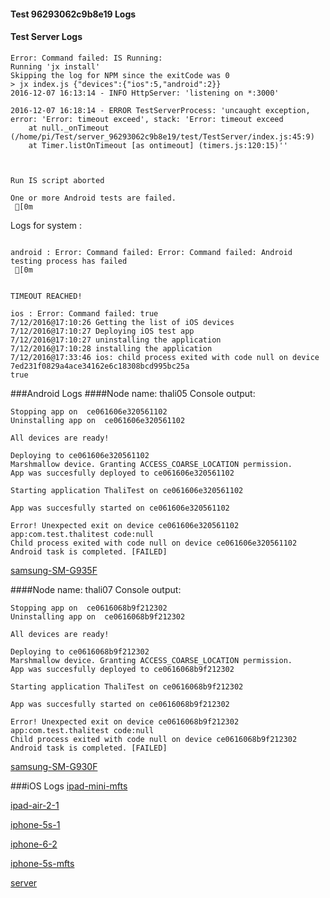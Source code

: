 #### Test 96293062c9b8e19 Logs

#### Test Server Logs
```
Error: Command failed: IS Running:
Running 'jx install'
Skipping the log for NPM since the exitCode was 0
> jx index.js {"devices":{"ios":5,"android":2}}
2016-12-07 16:13:14 - INFO HttpServer: 'listening on *:3000'

2016-12-07 16:18:14 - ERROR TestServerProcess: 'uncaught exception, error: 'Error: timeout exceed', stack: 'Error: timeout exceed
    at null._onTimeout (/home/pi/Test/server_96293062c9b8e19/test/TestServer/index.js:45:9)
    at Timer.listOnTimeout [as ontimeout] (timers.js:120:15)''


 
Run IS script aborted
 
One or more Android tests are failed.
 [0m

```


Logs for system : 
```

android : Error: Command failed: Error: Command failed: Android testing process has failed
 [0m


TIMEOUT REACHED!

ios : Error: Command failed: true
7/12/2016@17:10:26 Getting the list of iOS devices 
7/12/2016@17:10:27 Deploying iOS test app 
7/12/2016@17:10:27 uninstalling the application 
7/12/2016@17:10:28 installing the application 
7/12/2016@17:33:46 ios: child process exited with code null on device 7ed231f0829a4ace34162e6c18308bcd995bc25a 
true

```
###Android Logs
####Node name: thali05
Console output:
```
Stopping app on  ce061606e320561102
Uninstalling app on  ce061606e320561102

All devices are ready!

Deploying to ce061606e320561102
Marshmallow device. Granting ACCESS_COARSE_LOCATION permission.
App was succesfully deployed to ce061606e320561102

Starting application ThaliTest on ce061606e320561102

App was succesfully started on ce061606e320561102

Error! Unexpected exit on device ce061606e320561102 app:com.test.thalitest code:null 
Child process exited with code null on device ce061606e320561102
Android task is completed. [FAILED]
```
[samsung-SM-G935F](https://github.com/ThaliTester/TestResults/blob/96293062c9b8e19_10_attempts_run_socket_tests__1229_and_branch_vNext_yarong_417_812_1205_vasilevskayaem/thali05_samsung-SM-G935F.md)

####Node name: thali07
Console output:
```
Stopping app on  ce0616068b9f212302
Uninstalling app on  ce0616068b9f212302

All devices are ready!

Deploying to ce0616068b9f212302
Marshmallow device. Granting ACCESS_COARSE_LOCATION permission.
App was succesfully deployed to ce0616068b9f212302

Starting application ThaliTest on ce0616068b9f212302

App was succesfully started on ce0616068b9f212302

Error! Unexpected exit on device ce0616068b9f212302 app:com.test.thalitest code:null 
Child process exited with code null on device ce0616068b9f212302
Android task is completed. [FAILED]
```
[samsung-SM-G930F](https://github.com/ThaliTester/TestResults/blob/96293062c9b8e19_10_attempts_run_socket_tests__1229_and_branch_vNext_yarong_417_812_1205_vasilevskayaem/thali07_samsung-SM-G930F.md)


###iOS Logs
[ipad-mini-mfts](https://github.com/ThaliTester/TestResults/blob/96293062c9b8e19_10_attempts_run_socket_tests__1229_and_branch_vNext_yarong_417_812_1205_vasilevskayaem/iOS_ipad-mini-mfts.md)

[ipad-air-2-1](https://github.com/ThaliTester/TestResults/blob/96293062c9b8e19_10_attempts_run_socket_tests__1229_and_branch_vNext_yarong_417_812_1205_vasilevskayaem/iOS_ipad-air-2-1.md)

[iphone-5s-1](https://github.com/ThaliTester/TestResults/blob/96293062c9b8e19_10_attempts_run_socket_tests__1229_and_branch_vNext_yarong_417_812_1205_vasilevskayaem/iOS_iphone-5s-1.md)

[iphone-6-2](https://github.com/ThaliTester/TestResults/blob/96293062c9b8e19_10_attempts_run_socket_tests__1229_and_branch_vNext_yarong_417_812_1205_vasilevskayaem/iOS_iphone-6-2.md)

[iphone-5s-mfts](https://github.com/ThaliTester/TestResults/blob/96293062c9b8e19_10_attempts_run_socket_tests__1229_and_branch_vNext_yarong_417_812_1205_vasilevskayaem/iOS_iphone-5s-mfts.md)

[server](https://github.com/ThaliTester/TestResults/blob/96293062c9b8e19_10_attempts_run_socket_tests__1229_and_branch_vNext_yarong_417_812_1205_vasilevskayaem/iOS_server.md)




